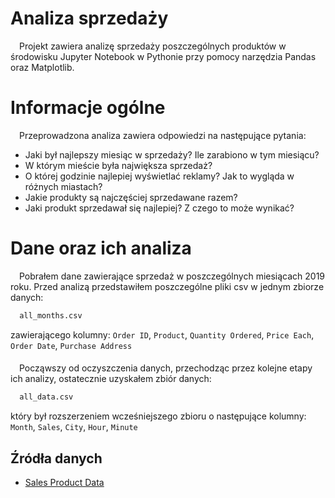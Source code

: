 # Analiza sprzedaży

&emsp;Projekt zawiera analizę sprzedaży poszczególnych produktów w środowisku Jupyter Notebook w Pythonie przy pomocy narzędzia Pandas oraz Matplotlib.

# Informacje ogólne

&emsp;Przeprowadzona analiza zawiera odpowiedzi na następujące pytania:
- Jaki był najlepszy miesiąc w sprzedaży? Ile zarabiono w tym miesiącu?
- W którym mieście była największa sprzedaż?
- O której godzinie najlepiej wyświetlać reklamy? Jak to wygląda w różnych miastach?
- Jakie produkty są najczęściej sprzedawane razem?
- Jaki produkt sprzedawał się najlepiej? Z czego to może wynikać?

# Dane oraz ich analiza

&emsp;Pobrałem dane zawierające sprzedaż w poszczególnych miesiącach 2019 roku. Przed analizą przedstawiłem poszczególne pliki csv w jednym zbiorze danych:
```bash
  all_months.csv
```
 zawierającego kolumny: `Order ID`, `Product`, `Quantity Ordered`, `Price Each`, `Order Date`, `Purchase Address`
####
####

&emsp;Począwszy od oczyszczenia danych, przechodząc przez kolejne etapy ich analizy, ostatecznie uzyskałem zbiór danych:
```bash
  all_data.csv
```
który był rozszerzeniem wcześniejszego zbioru o następujące kolumny: `Month`, `Sales`, `City`, `Hour`, `Minute`
## Źródła danych

 - [Sales Product Data](https://www.kaggle.com/datasets/knightbearr/sales-product-data)
